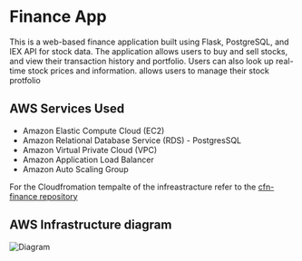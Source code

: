 # Finance App

This is a web-based finance application built using Flask, PostgreSQL, and IEX API for stock data.
The application allows users to buy and sell stocks, and view their transaction history and portfolio. Users can also look up real-time stock prices and information. allows users to manage their stock protfolio

## AWS Services Used
* Amazon Elastic Compute Cloud (EC2)
* Amazon Relational Database Service (RDS) - PostgresSQL
* Amazon Virtual Private Cloud (VPC)
* Amazon Application Load Balancer
* Amazon Auto Scaling Group

For the Cloudfromation tempalte of the infreastracture refer to the [cfn-finance repository](https://github.com/Hevsy/cfn-finance) 

## AWS Infrastructure diagram

![Diagram](https://lucid.app/publicSegments/view/690ffa1c-37ba-436e-b176-3311bd715e40/image.png)
